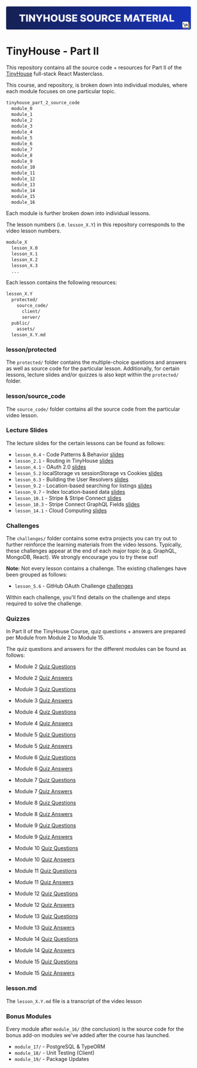 ![](./tinyhouse-repo-banner.jpg)

# TinyHouse - Part II

This repository contains all the source code + resources for Part II of the [TinyHouse](https://www.newline.co/tinyhouse) full-stack React Masterclass.

This course, and repository, is broken down into individual modules, where each module focuses on one particular topic.

```
tinyhouse_part_2_source_code
  module_0
  module_1
  module_2
  module_3
  module_4
  module_5
  module_6
  module_7
  module_8
  module_9
  module_10
  module_11
  module_12
  module_13
  module_14
  module_15
  module_16
```

Each module is further broken down into individual lessons.

The lesson numbers (i.e. `lesson_X.Y`) in this repository corresponds to the video lesson numbers.

```
module_X
  lesson_X.0
  lesson_X.1
  lesson_X.2
  lesson_X.3
  ...
```

Each lesson contains the following resources:

```
lesson_X.Y
  protected/
    source_code/
      client/
      server/
  public/
    assets/
  lesson_X.Y.md
```

### lesson/protected

The `protected/` folder contains the multiple-choice questions and answers as well as source code for the particular lesson. Additionally, for certain lessons, lecture slides and/or quizzes is also kept within the `protected/` folder.

### lesson/source_code

The `source_code/` folder contains all the source code from the particular video lesson.

### Lecture Slides

The lecture slides for the certain lessons can be found as follows:

- `lesson_0.4` - Code Patterns & Behavior [slides](module_0/lesson_0.4/protected/lecture-slides.pdf)
- `lesson_2.1` - Routing in TinyHouse [slides](module_2/lesson_2.1/protected/lecture-slides.pdf)
- `lesson_4.1` - OAuth 2.0 [slides](module_4/lesson_4.1/protected/lecture-slides.pdf)
- `lesson_5.2` localStorage vs sessionStorage vs Cookies [slides](module_5/lesson_5.2/protected/lecture-slides.pdf)
- `lesson_6.3` - Building the User Resolvers [slides](module_6/lesson_6.3/protected/lecture-slides.pdf)
- `lesson_9.2` - Location-based searching for listings [slides](module_9/lesson_9.2/protected/lecture-slides.pdf)
- `lesson_9.7` - Index location-based data [slides](module_9/lesson_9.7/protected/lecture-slides.pdf)
- `lesson_10.1` - Stripe & Stripe Connect [slides](module_10/lesson_10.1/protected/lecture-slides.pdf)
- `lesson_10.3` - Stripe Connect GraphQL Fields [slides](module_10/lesson_10.3/protected/lecture-slides.pdf)
- `lesson_14.1` - Cloud Computing [slides](module_14/lesson_14.1/protected/lecture-slides.pdf)

### Challenges

The `challenges/` folder contains some extra projects you can try out to further reinforce the learning materials from the video lessons. Typically, these challenges appear at the end of each major topic (e.g. GraphQL, MongoDB, React). We strongly encourage you to try these out!

**Note:** Not every lesson contains a challenge. The existing challenges have been grouped as follows:

- `lesson_5.6` - GitHub OAuth Challenge [challenges](module_5/lesson_5.6/protected/challenges)

Within each challenge, you'll find details on the challenge and steps required to solve the challenge.

### Quizzes

In Part II of the TinyHouse Course, quiz questions + answers are prepared per Module from Module 2 to Module 15.

The quiz questions and answers for the different modules can be found as follows:

- Module 2 [Quiz Questions](module_2/lesson_2.2/protected/multiple-choice-questions.pdf)
- Module 2 [Quiz Answers](module_2/lesson_2.2/protected/multiple-choice-answers.pdf)

- Module 3 [Quiz Questions](module_3/lesson_3.3/protected/multiple-choice-questions.pdf)
- Module 3 [Quiz Answers](module_3/lesson_3.3/protected/multiple-choice-answers.pdf)

- Module 4 [Quiz Questions](module_4/lesson_4.9/protected/multiple-choice-questions.pdf)
- Module 4 [Quiz Answers](module_4/lesson_4.9/protected/multiple-choice-answers.pdf)

- Module 5 [Quiz Questions](module_5/lesson_5.6/protected/multiple-choice-questions.pdf)
- Module 5 [Quiz Answers](module_5/lesson_5.6/protected/multiple-choice-answers.pdf)

- Module 6 [Quiz Questions](module_6/lesson_6.6/protected/multiple-choice-questions.pdf)
- Module 6 [Quiz Answers](module_6/lesson_6.6/protected/multiple-choice-answers.pdf)

- Module 7 [Quiz Questions](module_7/lesson_7.6/protected/multiple-choice-questions.pdf)
- Module 7 [Quiz Answers](module_7/lesson_7.6/protected/multiple-choice-answers.pdf)

- Module 8 [Quiz Questions](module_8/lesson_8.5/protected/multiple-choice-questions.pdf)
- Module 8 [Quiz Answers](module_8/lesson_8.5/protected/multiple-choice-answers.pdf)

- Module 9 [Quiz Questions](module_9/lesson_9.8/protected/multiple-choice-questions.pdf)
- Module 9 [Quiz Answers](module_9/lesson_9.8/protected/multiple-choice-answers.pdf)

- Module 10 [Quiz Questions](module_10/lesson_10.7/protected/multiple-choice-questions.pdf)
- Module 10 [Quiz Answers](module_10/lesson_10.7/protected/multiple-choice-answers.pdf)

- Module 11 [Quiz Questions](module_11/lesson_11.5/protected/multiple-choice-questions.pdf)
- Module 11 [Quiz Answers](module_11/lesson_11.5/protected/multiple-choice-answers.pdf)

- Module 12 [Quiz Questions](module_12/lesson_12.2/protected/multiple-choice-questions.pdf)
- Module 12 [Quiz Answers](module_12/lesson_12.2/protected/multiple-choice-answers.pdf)

- Module 13 [Quiz Questions](module_13/lesson_13.8/protected/multiple-choice-questions.pdf)
- Module 13 [Quiz Answers](module_13/lesson_13.8/protected/multiple-choice-answers.pdf)

- Module 14 [Quiz Questions](module_14/lesson_14.3/protected/multiple-choice-questions.pdf)
- Module 14 [Quiz Answers](module_14/lesson_14.3/protected/multiple-choice-answers.pdf)

- Module 15 [Quiz Questions](module_15/lesson_15.6/protected/multiple-choice-questions.pdf)
- Module 15 [Quiz Answers](module_15/lesson_15.6/protected/multiple-choice-answers.pdf)

### lesson.md

The `lesson_X.Y.md` file is a transcript of the video lesson

### Bonus Modules

Every module after `module_16/` (the conclusion) is the source code for the bonus add-on modules we've added after the course has launched.

- `module_17/` - PostgreSQL & TypeORM
- `module_18/` - Unit Testing (Client)
- `module_19/` - Package Updates
